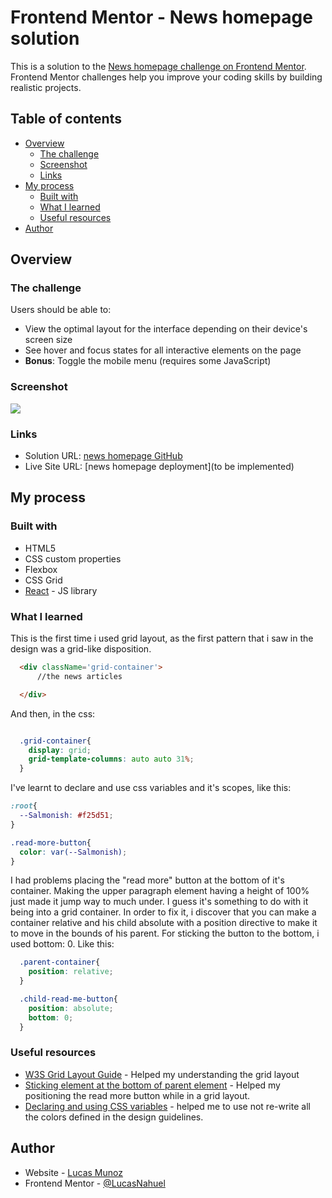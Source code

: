 # Frontend Mentor - News homepage solution

This is a solution to the [News homepage challenge on Frontend Mentor](https://www.frontendmentor.io/challenges/news-homepage-H6SWTa1MFl). Frontend Mentor challenges help you improve your coding skills by building realistic projects. 

## Table of contents

- [Overview](#overview)
  - [The challenge](#the-challenge)
  - [Screenshot](#screenshot)
  - [Links](#links)
- [My process](#my-process)
  - [Built with](#built-with)
  - [What I learned](#what-i-learned)
  - [Useful resources](#useful-resources)
- [Author](#author)

## Overview

### The challenge

Users should be able to:

- View the optimal layout for the interface depending on their device's screen size
- See hover and focus states for all interactive elements on the page
- **Bonus**: Toggle the mobile menu (requires some JavaScript)

### Screenshot

![](./screenshot.jpg)


### Links

- Solution URL: [news homepage GitHub](https://github.com/LucasNahuel/fem-news-homepage)
- Live Site URL: [news homepage deployment](to be implemented)

## My process

### Built with

- HTML5
- CSS custom properties
- Flexbox
- CSS Grid
- [React](https://reactjs.org/) - JS library


### What I learned

This is the first time i used grid layout, as the first pattern that i saw in the design was a grid-like disposition.

```html
  <div className='grid-container'>  
      //the news articles

  </div>
```

And then, in the css:

```css

  .grid-container{
    display: grid;
    grid-template-columns: auto auto 31%;
  }

```


I've learnt to declare and use css variables and it's scopes, like this:

```css
:root{
  --Salmonish: #f25d51;
}

.read-more-button{
  color: var(--Salmonish);
}
```


I had problems placing the "read more" button at the bottom of it's container. Making the upper paragraph element having a height of 100% just made it jump way to much under. I guess it's something to do with it being into a grid container. 
In order to fix it, i discover that you can make a container relative and his child absolute with a position directive to make it to move in the bounds of his parent. For sticking the button to the bottom, i used bottom: 0. Like this:

```css
  .parent-container{
    position: relative;
  }

  .child-read-me-button{
    position: absolute;
    bottom: 0;
  }
```



### Useful resources

- [W3S Grid Layout Guide](https://www.w3schools.com/css/css_grid.asp) - Helped my understanding the grid layout
- [Sticking element at the bottom of parent element](https://stackoverflow.com/questions/526035/how-can-i-position-my-div-at-the-bottom-of-its-container) - Helped my positioning the read more button while in a grid layout.
- [Declaring and using CSS variables](https://developer.mozilla.org/en-US/docs/Web/CSS/Using_CSS_custom_properties) - helped me to use not re-write all the colors defined in the design guidelines.

## Author

- Website - [Lucas Munoz](https://angular-portfolio-lake.vercel.app/)
- Frontend Mentor - [@LucasNahuel](https://www.frontendmentor.io/profile/LucasNahuel)



